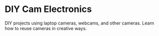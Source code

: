 # DIY Cam Electronics
DIY projects using laptop cameras, webcams, and other cameras. Learn how to reuse cameras in creative ways. 
